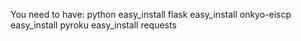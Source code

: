 You need to have:
python
easy_install flask
easy_install onkyo-eiscp
easy_install pyroku
easy_install requests
